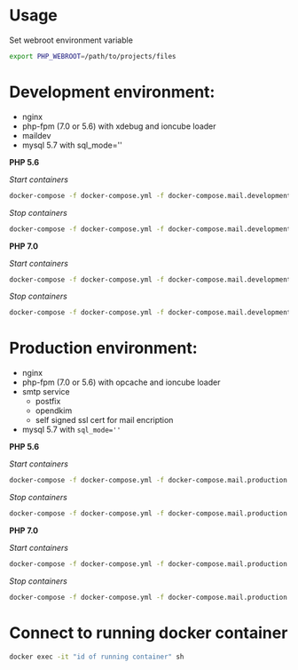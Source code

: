 # Usage

Set webroot environment variable
```sh
export PHP_WEBROOT=/path/to/projects/files
```
# Development environment:
- nginx
- php-fpm (7.0 or 5.6) with xdebug and ioncube loader
- maildev
- mysql 5.7 with sql_mode=''

__PHP 5.6__

*Start containers*
```sh
docker-compose -f docker-compose.yml -f docker-compose.mail.development.yml -f docker-compose.php5.6.development.yml up -d
```
*Stop containers*
```sh
docker-compose -f docker-compose.yml -f docker-compose.mail.development.yml -f docker-compose.php5.6.development.yml down
```

__PHP 7.0__

*Start containers*
```sh
docker-compose -f docker-compose.yml -f docker-compose.mail.development.yml -f docker-compose.php7.0.development.yml up -d
```
*Stop containers*
```sh
docker-compose -f docker-compose.yml -f docker-compose.mail.development.yml -f docker-compose.php7.0.development.yml down
```

# Production environment:
- nginx
- php-fpm (7.0 or 5.6) with opcache and ioncube loader
- smtp service
    - postfix
    - opendkim
    - self signed ssl cert for mail encription
- mysql 5.7 with ```sql_mode=''```

__PHP 5.6__

*Start containers*
```sh
docker-compose -f docker-compose.yml -f docker-compose.mail.production.yml -f docker-compose.php5.6.production.yml up -d
```
*Stop containers*
```sh
docker-compose -f docker-compose.yml -f docker-compose.mail.production.yml -f docker-compose.php5.6.production.yml down
```

__PHP 7.0__

*Start containers*
```sh
docker-compose -f docker-compose.yml -f docker-compose.mail.production.yml -f docker-compose.php7.0.production.yml up -d
```
*Stop containers*
```sh
docker-compose -f docker-compose.yml -f docker-compose.mail.production.yml -f docker-compose.php7.0.production.yml down
```

# Connect to running docker container
```sh
docker exec -it "id of running container" sh
```